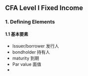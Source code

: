 ## CFA Level I Fixed Income

### 1. Defining Elements

#### 1.1 基本要素

- Issuer/borrower 发行人
- bondholder 持有人
- maturity 到期
- Par value 面值
- 

